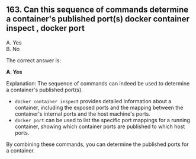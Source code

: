 ## 163. Can this sequence of commands determine a container's published port(s) docker container inspect , docker port
A. Yes  
B. No  

The correct answer is:

**A. Yes**

Explanation:
The sequence of commands can indeed be used to determine a container's published port(s). 

- `docker container inspect` provides detailed information about a container, including the exposed ports and the mapping between the container's internal ports and the host machine's ports.
- `docker port` can be used to list the specific port mappings for a running container, showing which container ports are published to which host ports.

By combining these commands, you can determine the published ports for a container.
